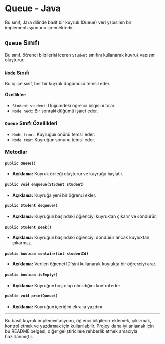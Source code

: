 # Queue - Java

Bu sınıf, Java dilinde basit bir kuyruk (Queue) veri yapısının bir implementasyonunu içermektedir.

## `Queue` Sınıfı

Bu sınıf, öğrenci bilgilerini içeren `Student` sınıfını kullanarak kuyruk yapısını oluşturur.

### `Node` Sınıfı

Bu iç içe sınıf, her bir kuyruk düğümünü temsil eder.

#### Özellikler:

- `Student student`: Düğümdeki öğrenci bilgisini tutar.
- `Node next`: Bir sonraki düğümü işaret eder.

### `Queue` Sınıfı Özellikleri

- `Node front`: Kuyruğun önünü temsil eder.
- `Node rear`: Kuyruğun sonunu temsil eder.

### Metodlar:

#### `public Queue()`

- **Açıklama:** Kuyruk örneği oluşturur ve kuyruğu başlatır.

#### `public void enqueue(Student student)`

- **Açıklama:** Kuyruğa yeni bir öğrenci ekler.

#### `public Student dequeue()`

- **Açıklama:** Kuyruğun başındaki öğrenciyi kuyruktan çıkarır ve döndürür.

#### `public Student peek()`

- **Açıklama:** Kuyruğun başındaki öğrenciyi döndürür ancak kuyruktan çıkarmaz.

#### `public boolean contains(int studentId)`

- **Açıklama:** Verilen öğrenci ID'sini kullanarak kuyrukta bir öğrenciyi arar.

#### `public boolean isEmpty()`

- **Açıklama:** Kuyruğun boş olup olmadığını kontrol eder.

#### `public void printQueue()`

- **Açıklama:** Kuyruğun içeriğini ekrana yazdırır.

---

Bu basit kuyruk implementasyonu, öğrenci bilgilerini eklemek, çıkarmak, kontrol etmek ve yazdırmak için kullanılabilir. Projeyi daha iyi anlamak için bu README belgesi, diğer geliştiricilere rehberlik etmek amacıyla hazırlanmıştır.
